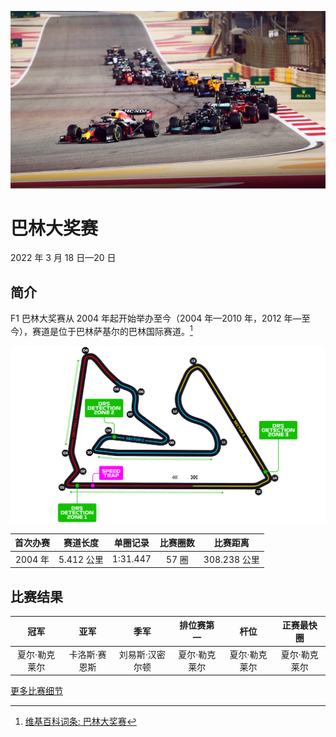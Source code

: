 ![巴林大奖赛](/media/img/photos/bh.jpg)

# 巴林大奖赛

2022 年 3 月 18 日—20 日

## 简介

F1 巴林大奖赛从 2004 年起开始举办至今（2004 年—2010 年，2012 年—至今），赛道是位于巴林萨基尔的巴林国际赛道。[^1]

![赛道图](/media/img/circuits/bh-2022.png)

| 首次办赛 |  赛道长度  | 单圈记录 | 比赛圈数 |   比赛距离   |
| :------: | :--------: | :------: | :------: | :----------: |
| 2004 年  | 5.412 公里 | 1:31.447 |  57 圈   | 308.238 公里 |

## 比赛结果

|     冠军      |     亚军      |      季军       |  排位赛第一   |     杆位      |  正赛最快圈   |
| :-----------: | :-----------: | :-------------: | :-----------: | :-----------: | :-----------: |
| 夏尔·勒克莱尔 | 卡洛斯·赛恩斯 | 刘易斯·汉密尔顿 | 夏尔·勒克莱尔 | 夏尔·勒克莱尔 | 夏尔·勒克莱尔 |

[更多比赛细节](https://www.formula1.com/en/racing/2022/Bahrain.html)

[^1]: [维基百科词条: 巴林大奖赛](https://zh.wikipedia.org/wiki/%E5%B7%B4%E6%9E%97%E5%A4%A7%E7%8D%8E%E8%B3%BD)
